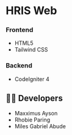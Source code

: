 # HRIS Web



### Frontend
- HTML5  
- Tailwind CSS  


### Backend
- CodeIgniter 4

  
## 👨‍💻 Developers

- Maxximus Ayson  
- Rhobie Paring  
- Miles Gabriel Abude  

